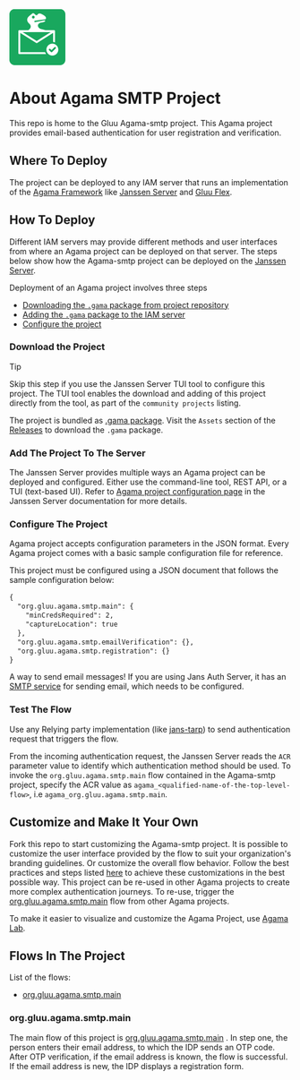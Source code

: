 <img src="logo.png" alt="Agama-SMTP logo" style="height: 100px; width:100px;"/>

# About Agama SMTP Project

This repo is home to the Gluu Agama-smtp project. This Agama project provides 
email-based authentication for user registration and verification.

## Where To Deploy

The project can be deployed to any IAM server that runs an implementation of 
the [Agama Framework](https://docs.jans.io/head/agama/introduction/) like 
[Janssen Server](https://jans.io) and [Gluu Flex](https://gluu.org/flex/).

## How To Deploy

Different IAM servers may provide different methods and 
user interfaces from where an Agama project can be deployed on that server. 
The steps below show how the Agama-smtp project can be deployed on the 
[Janssen Server](https://jans.io). 

Deployment of an Agama project involves three steps

- [Downloading the `.gama` package from project repository](#download-the-project)
- [Adding the `.gama` package to the IAM server](#add-the-project-to-the-server)
- [Configure the project](#configure-the-project)




### Download the Project

> [!TIP]
> Skip this step if you use the Janssen Server TUI tool to 
> configure this project. The TUI tool enables the download and adding of this 
> project directly from the tool, as part of the `community projects` listing. 


The project is bundled as 
[.gama package](https://docs.jans.io/head/agama/gama-format/). 
Visit the `Assets` section of the 
[Releases](https://github.com/GluuFederation/agama-smtp/releases) to download 
the `.gama` package.


### Add The Project To The Server

 The Janssen Server provides multiple ways an Agama project can be 
 deployed and configured. Either use the command-line tool, REST API, or a 
 TUI (text-based UI). Refer to 
 [Agama project configuration page](https://docs.jans.io/head/admin/config-guide/auth-server-config/agama-project-configuration/) 
 in the Janssen Server documentation for more details.

 ### Configure The Project

Agama project accepts configuration parameters in the JSON format. 
Every Agama project comes with a basic sample configuration file for reference.

This project must be configured using a JSON document that 
follows the sample configuration below:

```
{
  "org.gluu.agama.smtp.main": {
    "minCredsRequired": 2,
    "captureLocation": true
  },
  "org.gluu.agama.smtp.emailVerification": {},
  "org.gluu.agama.smtp.registration": {}
}
```

A way to send email messages! If you are using Jans Auth Server, it has
an [SMTP service](https://docs.jans.io/head/admin/config-guide/smtp-configuration/)
for sending email, which needs to be configured.  



### Test The Flow

Use any Relying party implementation (like [jans-tarp](https://github.com/JanssenProject/jans/tree/main/demos/jans-tarp)) 
to send authentication request that triggers the flow.

From the incoming authentication request, the Janssen Server reads the `ACR` 
parameter value to identify which authentication method should be used. 
To invoke the `org.gluu.agama.smtp.main` flow contained in the  Agama-smtp project, 
specify the ACR value as `agama_<qualified-name-of-the-top-level-flow>`, 
i.e  `agama_org.gluu.agama.smtp.main`.


## Customize and Make It Your Own

Fork this repo to start customizing the Agama-smtp project. It is possible to 
customize the user interface provided by the flow to suit your organization's 
branding 
guidelines. Or customize the overall flow behavior. Follow the best 
practices and steps listed 
[here](https://docs.jans.io/head/admin/developer/agama/agama-best-practices/#project-reuse-and-customizations) 
to achieve these customizations in the best possible way.
This  project can be re-used in other Agama projects to create more complex
 authentication journeys. To re-use, trigger the 
 [org.gluu.agama.smtp.main](#orggluuagamasmtpmain) flow from other Agama projects.

To make it easier to visualize and customize the Agama Project, use 
[Agama Lab](https://cloud.gluu.org/agama-lab/login).


## Flows In The Project

List of the flows: 

- [org.gluu.agama.smtp.main](#orggluuagamasmtpmain)

### org.gluu.agama.smtp.main

The main flow of this project is [org.gluu.agama.smtp.main](./code/org.gluu.agama.smtp.main.flow) .
In step one, the person enters their email address, to which the IDP sends an OTP code.
After OTP verification, if the email address is known, the flow is successful.
If the email address is new, the IDP displays a registration form.


<!-- This are stats url reference for this repository -->
[contributors-shield]: https://img.shields.io/github/contributors/GluuFederation/agama-smtp.svg?style=for-the-badge
[contributors-url]: https://github.com/GluuFederation/agama-smtp/graphs/contributors
[forks-shield]: https://img.shields.io/github/forks/GluuFederation/agama-smtp.svg?style=for-the-badge
[forks-url]: https://github.com/GluuFederation/agama-smtp/network/members
[stars-shield]: https://img.shields.io/github/stars/GluuFederation/agama-smtp?style=for-the-badge
[stars-url]: https://github.com/GluuFederation/agama-smtp/stargazers
[issues-shield]: https://img.shields.io/github/issues/GluuFederation/agama-smtp.svg?style=for-the-badge
[issues-url]: https://github.com/GluuFederation/agama-smtp/issues
[license-shield]: https://img.shields.io/github/license/GluuFederation/agama-smtp.svg?style=for-the-badge
[license-url]: https://github.com/GluuFederation/agama-smtp/blob/main/LICENSE
